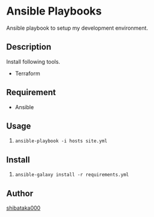 # Ansible Playbooks

Ansible playbook to setup my development environment.

## Description
Install following tools.

- Terraform

## Requirement
- Ansible

## Usage
1. `ansible-playbook -i hosts site.yml`

## Install
1. `ansible-galaxy install -r requirements.yml`

## Author
[shibataka000](https://github.com/shibataka000)
